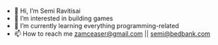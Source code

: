 - 👋 Hi, I’m Semi Ravitisai
- 👀 I’m interested in building games
- 🌱 I’m currently learning everything programming-related
- 📫 How to reach me zamceaser@gmail.com || semi@bedbank.com

<!---
semii-bedbank/semii-bedbank is a ✨ special ✨ repository because its `README.md` (this file) appears on your GitHub profile.
You can click the Preview link to take a look at your changes.
--->
